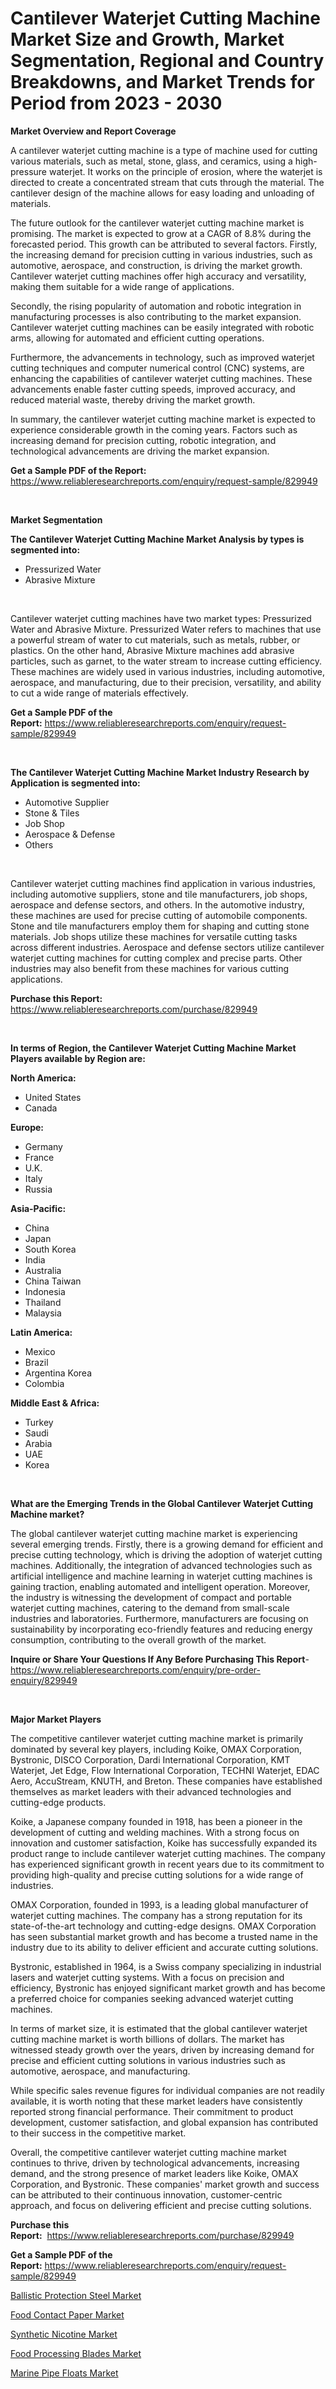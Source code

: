 <p><h1>Cantilever Waterjet Cutting Machine Market Size and Growth, Market Segmentation, Regional and Country Breakdowns, and Market Trends for Period from 2023 -  2030</h1></p><p><strong>Market Overview and Report Coverage</strong></p>
<p><p>A cantilever waterjet cutting machine is a type of machine used for cutting various materials, such as metal, stone, glass, and ceramics, using a high-pressure waterjet. It works on the principle of erosion, where the waterjet is directed to create a concentrated stream that cuts through the material. The cantilever design of the machine allows for easy loading and unloading of materials.</p><p>The future outlook for the cantilever waterjet cutting machine market is promising. The market is expected to grow at a CAGR of 8.8% during the forecasted period. This growth can be attributed to several factors. Firstly, the increasing demand for precision cutting in various industries, such as automotive, aerospace, and construction, is driving the market growth. Cantilever waterjet cutting machines offer high accuracy and versatility, making them suitable for a wide range of applications.</p><p>Secondly, the rising popularity of automation and robotic integration in manufacturing processes is also contributing to the market expansion. Cantilever waterjet cutting machines can be easily integrated with robotic arms, allowing for automated and efficient cutting operations.</p><p>Furthermore, the advancements in technology, such as improved waterjet cutting techniques and computer numerical control (CNC) systems, are enhancing the capabilities of cantilever waterjet cutting machines. These advancements enable faster cutting speeds, improved accuracy, and reduced material waste, thereby driving the market growth.</p><p>In summary, the cantilever waterjet cutting machine market is expected to experience considerable growth in the coming years. Factors such as increasing demand for precision cutting, robotic integration, and technological advancements are driving the market expansion.</p></p>
<p><strong>Get a Sample PDF of the Report:</strong> <a href="https://www.reliableresearchreports.com/enquiry/request-sample/829949">https://www.reliableresearchreports.com/enquiry/request-sample/829949</a></p>
<p>&nbsp;</p>
<p><strong>Market Segmentation</strong></p>
<p><strong>The Cantilever Waterjet Cutting Machine Market Analysis by types is segmented into:</strong></p>
<p><ul><li>Pressurized Water</li><li>Abrasive Mixture</li></ul></p>
<p>&nbsp;</p>
<p><p>Cantilever waterjet cutting machines have two market types: Pressurized Water and Abrasive Mixture. Pressurized Water refers to machines that use a powerful stream of water to cut materials, such as metals, rubber, or plastics. On the other hand, Abrasive Mixture machines add abrasive particles, such as garnet, to the water stream to increase cutting efficiency. These machines are widely used in various industries, including automotive, aerospace, and manufacturing, due to their precision, versatility, and ability to cut a wide range of materials effectively.</p></p>
<p><strong>Get a Sample PDF of the Report:</strong>&nbsp;<a href="https://www.reliableresearchreports.com/enquiry/request-sample/829949">https://www.reliableresearchreports.com/enquiry/request-sample/829949</a></p>
<p>&nbsp;</p>
<p><strong>The Cantilever Waterjet Cutting Machine Market Industry Research by Application is segmented into:</strong></p>
<p><ul><li>Automotive Supplier</li><li>Stone & Tiles</li><li>Job Shop</li><li>Aerospace & Defense</li><li>Others</li></ul></p>
<p>&nbsp;</p>
<p><p>Cantilever waterjet cutting machines find application in various industries, including automotive suppliers, stone and tile manufacturers, job shops, aerospace and defense sectors, and others. In the automotive industry, these machines are used for precise cutting of automobile components. Stone and tile manufacturers employ them for shaping and cutting stone materials. Job shops utilize these machines for versatile cutting tasks across different industries. Aerospace and defense sectors utilize cantilever waterjet cutting machines for cutting complex and precise parts. Other industries may also benefit from these machines for various cutting applications.</p></p>
<p><strong>Purchase this Report:</strong>&nbsp; <a href="https://www.reliableresearchreports.com/purchase/829949">https://www.reliableresearchreports.com/purchase/829949</a></p>
<p>&nbsp;</p>
<p><strong>In terms of Region, the Cantilever Waterjet Cutting Machine Market Players available by Region are:</strong></p>
<p>
    <p> <strong> North America: </strong>
        <ul>
            <li>United States</li>
            <li>Canada</li>
        </ul>
        </p> 
    <p> <strong> Europe: </strong>
        <ul>
            <li>Germany</li>
            <li>France</li>
            <li>U.K.</li>
            <li>Italy</li>
            <li>Russia</li>
        </ul>
        </p> 
    <p> <strong> Asia-Pacific: </strong>
        <ul>
            <li>China</li>
            <li>Japan</li>
            <li>South Korea</li>
            <li>India</li>
            <li>Australia</li>
            <li>China Taiwan</li>
            <li>Indonesia</li>
            <li>Thailand</li>
            <li>Malaysia</li>
        </ul>
        </p> 
    <p> <strong> Latin America: </strong>
        <ul>
            <li>Mexico</li>
            <li>Brazil</li>
            <li>Argentina Korea</li>
            <li>Colombia</li>
        </ul>
        </p> 
    <p> <strong> Middle East & Africa: </strong>
        <ul>
            <li>Turkey</li>
            <li>Saudi</li>
            <li>Arabia</li>
            <li>UAE</li>
            <li>Korea</li>
        </ul>
    </p>
    </p>
<p>&nbsp;</p>
<p><strong>What are the Emerging Trends in the Global Cantilever Waterjet Cutting Machine market?</strong></p>
<p><p>The global cantilever waterjet cutting machine market is experiencing several emerging trends. Firstly, there is a growing demand for efficient and precise cutting technology, which is driving the adoption of waterjet cutting machines. Additionally, the integration of advanced technologies such as artificial intelligence and machine learning in waterjet cutting machines is gaining traction, enabling automated and intelligent operation. Moreover, the industry is witnessing the development of compact and portable waterjet cutting machines, catering to the demand from small-scale industries and laboratories. Furthermore, manufacturers are focusing on sustainability by incorporating eco-friendly features and reducing energy consumption, contributing to the overall growth of the market.</p></p>
<p><strong>Inquire or Share Your Questions If Any Before Purchasing This Report</strong>- <a href="https://www.reliableresearchreports.com/enquiry/pre-order-enquiry/829949">https://www.reliableresearchreports.com/enquiry/pre-order-enquiry/829949</a></p>
<p>&nbsp;</p>
<p><strong>Major Market Players</strong></p>
<p><p>The competitive cantilever waterjet cutting machine market is primarily dominated by several key players, including Koike, OMAX Corporation, Bystronic, DISCO Corporation, Dardi International Corporation, KMT Waterjet, Jet Edge, Flow International Corporation, TECHNI Waterjet, EDAC Aero, AccuStream, KNUTH, and Breton. These companies have established themselves as market leaders with their advanced technologies and cutting-edge products.</p><p>Koike, a Japanese company founded in 1918, has been a pioneer in the development of cutting and welding machines. With a strong focus on innovation and customer satisfaction, Koike has successfully expanded its product range to include cantilever waterjet cutting machines. The company has experienced significant growth in recent years due to its commitment to providing high-quality and precise cutting solutions for a wide range of industries.</p><p>OMAX Corporation, founded in 1993, is a leading global manufacturer of waterjet cutting machines. The company has a strong reputation for its state-of-the-art technology and cutting-edge designs. OMAX Corporation has seen substantial market growth and has become a trusted name in the industry due to its ability to deliver efficient and accurate cutting solutions.</p><p>Bystronic, established in 1964, is a Swiss company specializing in industrial lasers and waterjet cutting systems. With a focus on precision and efficiency, Bystronic has enjoyed significant market growth and has become a preferred choice for companies seeking advanced waterjet cutting machines.</p><p>In terms of market size, it is estimated that the global cantilever waterjet cutting machine market is worth billions of dollars. The market has witnessed steady growth over the years, driven by increasing demand for precise and efficient cutting solutions in various industries such as automotive, aerospace, and manufacturing.</p><p>While specific sales revenue figures for individual companies are not readily available, it is worth noting that these market leaders have consistently reported strong financial performance. Their commitment to product development, customer satisfaction, and global expansion has contributed to their success in the competitive market.</p><p>Overall, the competitive cantilever waterjet cutting machine market continues to thrive, driven by technological advancements, increasing demand, and the strong presence of market leaders like Koike, OMAX Corporation, and Bystronic. These companies' market growth and success can be attributed to their continuous innovation, customer-centric approach, and focus on delivering efficient and precise cutting solutions.</p></p>
<p><strong>Purchase this Report:</strong>&nbsp;&nbsp;<a href="https://www.reliableresearchreports.com/purchase/829949">https://www.reliableresearchreports.com/purchase/829949</a></p>
<p></p>
<p><strong>Get a Sample PDF of the Report:</strong>&nbsp;<a href="https://www.reliableresearchreports.com/enquiry/request-sample/829949">https://www.reliableresearchreports.com/enquiry/request-sample/829949</a></p>
<p><p><a href="https://www.linkedin.com/pulse/decoding-ballistic-protection-steel-market-deep-dive-latest/">Ballistic Protection Steel Market</a></p><p><a href="https://medium.com/@robbleannon/food-contact-paper-market-analysis-and-sze-forecasted-for-period-from-2023-to-2030-7e4b1cdcb852">Food Contact Paper Market</a></p><p><a href="https://www.linkedin.com/pulse/synthetic-nicotine-market-challenges-opportunities-growth/">Synthetic Nicotine Market</a></p><p><a href="https://medium.com/@russpollich/food-processing-blades-market-size-cagr-trends-2024-2030-f80ff171a350">Food Processing Blades Market</a></p><p><a href="https://www.linkedin.com/pulse/marine-pipe-floats-market-size-share-amp-trends-analysis/">Marine Pipe Floats Market</a></p></p>
